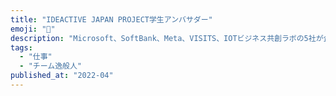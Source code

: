 ```yaml
---
title: "IDEACTIVE JAPAN PROJECT学生アンバサダー"
emoji: "💼"
description: "Microsoft、SoftBank、Meta、VISITS、IOTビジネス共創ラボの5社が企画するビジネスコンテスト「IDEACTIVE JAPAN PROJECT」の学生アンバサダーとしてマーケティングを担当。マインクラフトを使った小学生向けのハッカソン「IDEA CREATION WORKSHOP」などの企画を開催。"
tags:
  - "仕事"
  - "チーム逸般人"
published_at: "2022-04"
---
```

